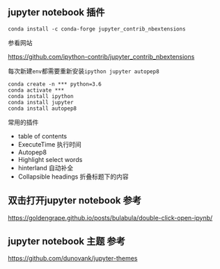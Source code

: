 ## jupyter notebook 插件

```shell
conda install -c conda-forge jupyter_contrib_nbextensions
```

参看网站 

<https://github.com/ipython-contrib/jupyter_contrib_nbextensions>

每次新建`env`都需要重新安装`ipython jupyter autopep8`

```shell
conda create -n *** python=3.6
conda activate ***
conda install ipython
conda install jupyter
conda install autopep8
```

常用的插件

- table of contents
- ExecuteTime 执行时间
- Autopep8
- Highlight select words
- hinterland 自动补全
- Collapsible headings 折叠标题下的内容



## 双击打开jupyter notebook 参考

https://goldengrape.github.io/posts/bulabula/double-click-open-ipynb/
## jupyter notebook 主题 参考
https://github.com/dunovank/jupyter-themes
